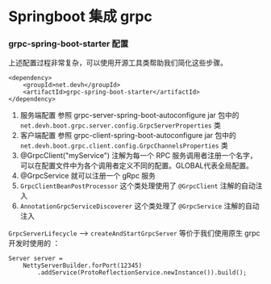 # Springboot 集成 grpc

### grpc-spring-boot-starter 配置
上述配置过程非常复杂，可以使用开源工具类帮助我们简化这些步骤。

```
<dependency>
	<groupId>net.devh</groupId>
	<artifactId>grpc-spring-boot-starter</artifactId>
</dependency>
```

1. 服务端配置
	参照 grpc-server-spring-boot-autoconfigure jar 包中的 `net.devh.boot.grpc.server.config.GrpcServerProperties` 类
2. 客户端配置
	参照 grpc-client-spring-boot-autoconfigure jar 包中的 `net.devh.boot.grpc.client.config.GrpcChannelsProperties` 类
3. @GrpcClient("myService") 注解为每一个 RPC 服务调用者注册一个名字，可以在配置文件中为各个调用者定义不同的配置。GLOBAL代表全局配置。
4. @GrpcService 就可以注册一个 gRpc 服务
5. `GrpcClientBeanPostProcessor` 这个类处理使用了 `@GrpcClient` 注解的自动注入
6. `AnnotationGrpcServiceDiscoverer` 这个类处理了 `@GrpcService` 注解的自动注入


`GrpcServerLifecycle` --> `createAndStartGrpcServer` 等价于我们使用原生 grpc 开发时使用的 ：
```
Server server =
    NettyServerBuilder.forPort(12345)
        .addService(ProtoReflectionService.newInstance()).build();
```